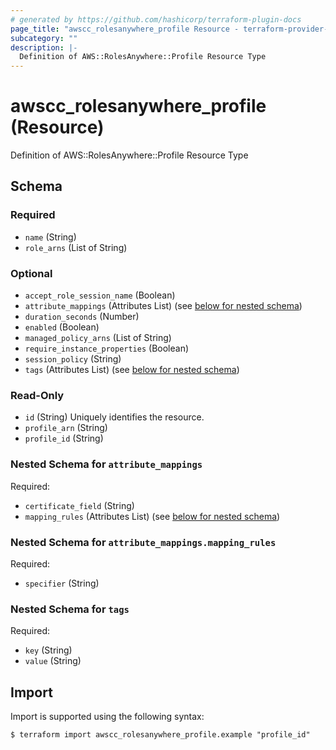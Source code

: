 ```yaml
---
# generated by https://github.com/hashicorp/terraform-plugin-docs
page_title: "awscc_rolesanywhere_profile Resource - terraform-provider-awscc"
subcategory: ""
description: |-
  Definition of AWS::RolesAnywhere::Profile Resource Type
---
```


# awscc_rolesanywhere_profile (Resource)

Definition of AWS::RolesAnywhere::Profile Resource Type



<!-- schema generated by tfplugindocs -->
## Schema

### Required

- `name` (String)
- `role_arns` (List of String)

### Optional

- `accept_role_session_name` (Boolean)
- `attribute_mappings` (Attributes List) (see [below for nested schema](#nestedatt--attribute_mappings))
- `duration_seconds` (Number)
- `enabled` (Boolean)
- `managed_policy_arns` (List of String)
- `require_instance_properties` (Boolean)
- `session_policy` (String)
- `tags` (Attributes List) (see [below for nested schema](#nestedatt--tags))

### Read-Only

- `id` (String) Uniquely identifies the resource.
- `profile_arn` (String)
- `profile_id` (String)

<a id="nestedatt--attribute_mappings"></a>
### Nested Schema for `attribute_mappings`

Required:

- `certificate_field` (String)
- `mapping_rules` (Attributes List) (see [below for nested schema](#nestedatt--attribute_mappings--mapping_rules))

<a id="nestedatt--attribute_mappings--mapping_rules"></a>
### Nested Schema for `attribute_mappings.mapping_rules`

Required:

- `specifier` (String)



<a id="nestedatt--tags"></a>
### Nested Schema for `tags`

Required:

- `key` (String)
- `value` (String)

## Import

Import is supported using the following syntax:

```shell
$ terraform import awscc_rolesanywhere_profile.example "profile_id"
```
